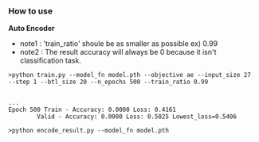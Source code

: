 ### How to use

**Auto Encoder**
* note1 : 'train_ratio' shoule be as smaller as possible ex) 0.99
* note2 :  The result accuracy will always be 0 because it isn't classification task.
```
>python train.py --model_fn model.pth --objective ae --input_size 27  --step 1 --btl_size 20 --n_epochs 500 --train_ratio 0.99


...
Epoch 500 Train - Accuracy: 0.0000 Loss: 0.4161
        Valid - Accuracy: 0.0000 Loss: 0.5825 Lowest_loss=0.5406
```

```
>python encode_result.py --model_fn model.pth
```
